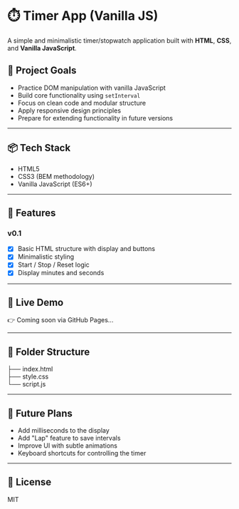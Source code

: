 # ⏱️ Timer App (Vanilla JS)

A simple and minimalistic timer/stopwatch application built with **HTML**, **CSS**, and **Vanilla JavaScript**.

## 🧠 Project Goals

- Practice DOM manipulation with vanilla JavaScript
- Build core functionality using `setInterval`
- Focus on clean code and modular structure
- Apply responsive design principles
- Prepare for extending functionality in future versions

---

## 📦 Tech Stack

- HTML5
- CSS3 (BEM methodology)
- Vanilla JavaScript (ES6+)

---

## 🔧 Features

### v0.1
- [x] Basic HTML structure with display and buttons
- [x] Minimalistic styling
- [x] Start / Stop / Reset logic
- [x] Display minutes and seconds

---

## 🚀 Live Demo

👉 Coming soon via GitHub Pages...

---

## 📁 Folder Structure
├── index.html    
├── style.css   
└── script.js   


---

## 📌 Future Plans

- Add milliseconds to the display
- Add "Lap" feature to save intervals
- Improve UI with subtle animations
- Keyboard shortcuts for controlling the timer

---

## 📄 License

MIT
